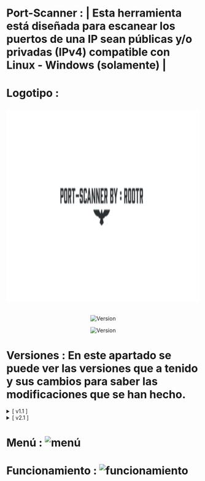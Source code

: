 # Port-Scanner : | Esta herramienta está diseñada para escanear los puertos de una IP sean públicas y/o privadas (IPv4) compatible con Linux - Windows (solamente) |

# Logotipo : <p align="center"> <img width="800" height="500" src="https://github.com/Rootteadoorg/Port-Scanner/blob/main/Fotos/logotipo.png"> </pag>

<p align="center"><img width="200px" alt="Version" src="https://img.shields.io/badge/Port-Scanner-green.svg?style=for-the-badge"/></p>
<p align="center"><img width="150px" alt="Version" src="https://img.shields.io/badge/version-1.1-green.svg?style=for-the-badge"/></p>

# Versiones : En este apartado se puede ver las versiones que a tenido y sus cambios para saber las modificaciones que se han hecho.

<details>
  <summary>[ v1.1 ]</summary>
  <p align="justify">[ ☞ ] Version Oficial esta sería la versión ya lanzada.</p>
</details>
<details>
  <summary>[ v2.1 ]</summary>
  <p align="justify">[ ☞ ] Versión 2.1 en esta se añadió : Si el usuario desea salir de la Tool sin ejecutarla escriba 'Si' en caso de no querer salir escriba 'No' y la Tool seguira ejecutandose y posteriormente seguir las instrucciones.</p>
  ![PortScanner v2 1](https://github.com/user-attachments/assets/bbf17026-e2a7-4b96-a880-c515557c3ed8)

</details>
</details>

# Menú : ![menú](https://github.com/user-attachments/assets/b9630487-ca44-4322-bdce-ec2751e6449f)

# Funcionamiento : ![funcionamiento](https://github.com/user-attachments/assets/ec57d02e-4662-42e5-badc-ec34c8fa5238)


